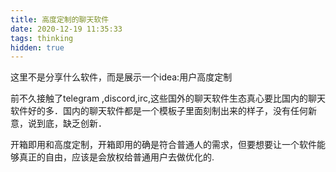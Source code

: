```yaml
---
title: 高度定制的聊天软件
date: 2020-12-19 11:35:33
tags: thinking
hidden: true
---
```


这里不是分享什么软件，而是展示一个idea:用户高度定制

前不久接触了telegram ,discord,irc,这些国外的聊天软件生态真心要比国内的聊天软件好的多．国内的聊天软件都是一个模板子里面刻制出来的样子，没有任何新意，说到底，缺乏创新．

开箱即用和高度定制，开箱即用的确是符合普通人的需求，但要想要让一个软件能够真正的自由，应该是会放权给普通用户去做优化的.






